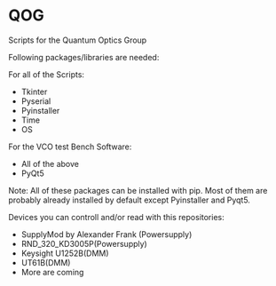 # QOG
Scripts for the Quantum Optics Group

Following packages/libraries are needed:

For all of the Scripts:
- Tkinter
- Pyserial
- Pyinstaller
- Time
- OS

For the VCO test Bench Software:
- All of the above
- PyQt5

Note: All of these packages can be installed with pip. Most of them are
probably already installed by default except Pyinstaller and Pyqt5.

Devices you can controll and/or read with this repositories:
- SupplyMod by Alexander Frank (Powersupply)
- RND_320_KD3005P(Powersupply)
- Keysight U1252B(DMM)
- UT61B(DMM)
- More are coming

    